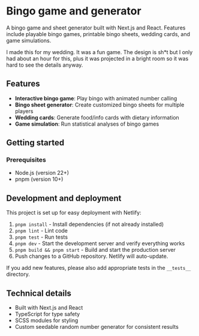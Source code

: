 # Bingo game and generator

A bingo game and sheet generator built with Next.js and React.
Features include playable bingo games, printable bingo sheets, wedding cards, and game simulations.

I made this for my wedding. It was a fun game. The design is sh*t but I only had about an hour for this,
plus it was projected in a bright room so it was hard to see the details anyway.

## Features

- **Interactive bingo game**: Play bingo with animated number calling
- **Bingo sheet generator**: Create customized bingo sheets for multiple players
- **Wedding cards**: Generate food/info cards with dietary information
- **Game simulation**: Run statistical analyses of bingo games

## Getting started

### Prerequisites

- Node.js (version 22+)
- pnpm (version 10+)

## Development and deployment

This project is set up for easy deployment with Netlify:

1. `pnpm install` - Install dependencies (if not already installed)
2. `pnpm lint` - Lint code
3. `pnpm test` - Run tests
4. `pnpm dev` - Start the development server and verify everything works
5. `pnpm build && pnpm start` - Build and start the production server
6. Push changes to a GitHub repository. Netlify will auto-update.

If you add new features, please also add appropriate tests in the `__tests__` directory.

## Technical details

- Built with Next.js and React
- TypeScript for type safety
- SCSS modules for styling
- Custom seedable random number generator for consistent results